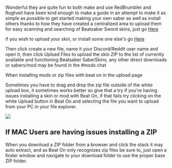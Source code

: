 Wonderful they are quite fun to both make and use RedBrumbler and Rugtveit have been kind enough to make a guide in an attempt to make it as simple as possible to get started making your own saber as well as install others thanks to how they have created a centralized area to upload them for easy scanning and searching of Beatsaber Sword skins, just go [Here](https://www.reddit.com/r/OculusQuest/comments/ccg0bi/custom_saber_making_guide/)


if you wish to upload your skin, or install some one else's go [Here](https://github.com/RedBrumbler/BeatOnCustomSabers/tree/SaberSubmit/Sabers)

Then click create a new file, name it your Discord/Reddit user name and open it, then click Upload Files to upload the skin ZIP to the list of currently available and functioning Beatsaber SaberSkins, any other direct downloads or sabers/mod may be found in the #mods chat

When installing mods or zip files with beat on in the upload page

Sometimes you have to drag and drop the zip file outside of the white upload box, it sometimes works better so give that a try if you're having issues installing a skin or mod with Beat On, if that fails try clicking on the white Upload button in Beat On and selecting the file you want to upload from your PC in your file explorer.


![](https://cdn.discordapp.com/attachments/581519549027844106/604387987656146982/unknown.png)

If MAC Users are having issues installing a ZIP
----
When you download a ZIP folder from a browser and click the stack it may auto extract, and as Beat On only recognizes zip files be sure to, just open a finder window and navigate to your download folder to use the proper base ZIP folder.